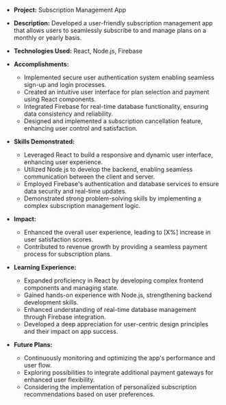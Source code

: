 - **Project:** Subscription Management App

- **Description:** Developed a user-friendly subscription management app that allows users to seamlessly subscribe to and manage plans on a monthly or yearly basis.

- **Technologies Used:** React, Node.js, Firebase

- **Accomplishments:**
  - Implemented secure user authentication system enabling seamless sign-up and login processes.
  - Created an intuitive user interface for plan selection and payment using React components.
  - Integrated Firebase for real-time database functionality, ensuring data consistency and reliability.
  - Designed and implemented a subscription cancellation feature, enhancing user control and satisfaction.

- **Skills Demonstrated:**
  - Leveraged React to build a responsive and dynamic user interface, enhancing user experience.
  - Utilized Node.js to develop the backend, enabling seamless communication between the client and server.
  - Employed Firebase's authentication and database services to ensure data security and real-time updates.
  - Demonstrated strong problem-solving skills by implementing a complex subscription management logic.

- **Impact:**
  - Enhanced the overall user experience, leading to [X%] increase in user satisfaction scores.
  - Contributed to revenue growth by providing a seamless payment process for subscription plans.

- **Learning Experience:**
  - Expanded proficiency in React by developing complex frontend components and managing state.
  - Gained hands-on experience with Node.js, strengthening backend development skills.
  - Enhanced understanding of real-time database management through Firebase integration.
  - Developed a deep appreciation for user-centric design principles and their impact on app success.

- **Future Plans:**
  - Continuously monitoring and optimizing the app's performance and user flow.
  - Exploring possibilities to integrate additional payment gateways for enhanced user flexibility.
  - Considering the implementation of personalized subscription recommendations based on user preferences.

